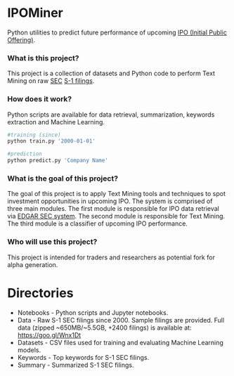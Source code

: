 # IPOMiner
Python utilities to predict future performance of upcoming [IPO (Initial Public Offering)](https://www.investopedia.com/terms/i/ipo.asp).

### What is this project?
This project is a collection of datasets and Python code to perform Text Mining on raw [SEC](https://www.sec.gov/ "Securities and Exchange Commission") [S-1 filings](https://www.investopedia.com/terms/s/sec-form-s-1.asp).

### How does it work?
Python scripts are available for data retrieval, summarization, keywords extraction and Machine Learning.
```python
#training (since)
python train.py '2000-01-01'

#prediction
python predict.py 'Company Name'
```

### What is the goal of this project?
The goal of this project is to apply Text Mining tools and techniques to spot investment opportunities in upcoming IPO. The system is comprised of three main modules. The first module is responsible for IPO data retrieval via [EDGAR SEC system](https://www.sec.gov/edgar/searchedgar/companysearch.html?). The second module is responsible for Text Mining. The third module is a classifier of upcoming IPO performance.

### Who will use this project?
This project is intended for traders and researchers as potential fork for alpha generation.

# Directories
- Notebooks - Python scripts and Jupyter notebooks.
- Data - Raw S-1 SEC filings since 2000. Sample filings are provided. Full data (zipped ~650MB/~5.5GB, +2400 filings) is available at: https://goo.gl/Wnx1Dt
- Datasets - CSV files used for training and evaluating Machine Learning models.
- Keywords - Top keywords for S-1 SEC filings.
- Summary - Summarized S-1 SEC filings.
